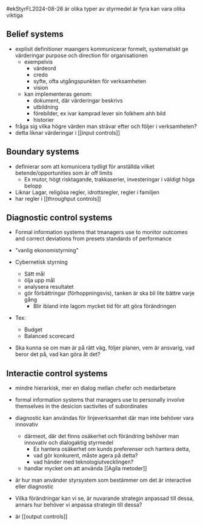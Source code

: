 #ekStyrFL2024-08-26
är olika typer av styrmedel
är fyra
kan vara olika viktiga

## Belief systems
- explisit definitioner maangers kommunicerar formelt, systematiskt ge värderingar purpose och direction för organisationen
	- exempelvis 
		- värdeord
		- credo
		- syfte, ofta utgångspunkten för verksamheten
		- vision
	- kan implementeras genom:
		- dokument, där värderingar beskrivs
		- utbildning
		- förebilder, ex ivar kamprad lever sin folkhem ahh bild
		- historier
- fråga sig vilka högre värden man strävar efter och följer i verksamheten?
- detta liknar värderingar i [[input controls]]

## Boundary systems
- definierar som att komunicera tydligt för anställda vilket betende/opportunities som är off limits
	- Ex mutor, högt risktagande, trakkaserier, investeringar i väldigt höga belopp
- Liknar Lagar, religösa regler, idrottsregler, regler i familjen
- har regler i [[throughput controls]]


## Diagnostic control systems
- Formal information systems that tmanagers use to monitor outcomes and correct deviations from presets standards of performance
- "vanlig ekonomistyrning"
- Cybernetisk styrning
	- Sätt mål
	- ölja upp mål
	- analysera resultatet
	- gör förbättringar (förhoppningsvis), tanken är ska bli lite bättre varje gång
		- Blir ibland inte lagom mycket tid för att göra förändringen
- Tex:
	- Budget
	- Balanced scorecard

- Ska kunna se om man är på rätt väg, följer planen, vem är ansvarig, vad beror det på, vad kan göra åt det?

## Interactie control systems

- mindre hierarkisk, mer en dialog mellan chefer och medarbetare
- formal information systems that managers use to personally involve themselves in the desicion sactivites of subordinates
- diagnostic kan användas för linjeverksamhet där man inte behöver vara innovativ
	- därmeot, där det finns osäkerhet och förändring behöver man innovativ och dialogaktig styrmedel
		- Ex hantera osäkerhet om kunds preferenser och hantera detta, 
		- vad gör konkurent, måste agera på detta?
		- vad händer med teknologiutvecklingen?
	- handlar mycket om att använda [[Agila metoder]]

- är hur man använder styrsystem som bestämmer om det är interactive eller diagnostic
- Vilka förändringar kan vi se, är nuvarande strategin anpassad till dessa, annars hur behöver vi anpassa strategin till dessa?
- är [[output controls]]

